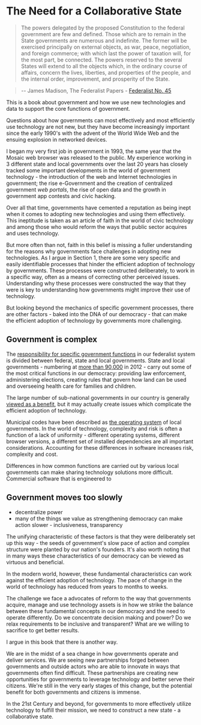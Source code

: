# The Need for a Collaborative State

> The powers delegated by the proposed Constitution to the federal government are few and defined. Those which are to remain in the State governments are numerous and indefinite. The former will be exercised principally on external objects, as war, peace, negotiation, and foreign commerce; with which last the power of taxation will, for the most part, be connected. The powers reserved to the several States will extend to all the objects which, in the ordinary course of affairs, concern the lives, liberties, and properties of the people, and the internal order, improvement, and prosperity of the State.

> --  James Madison, The Federalist Papers - [Federalist No. 45](http://thomas.loc.gov/home/histdox/fed_45.html)

This is a book about government and how we use new technologies and data to support the core functions of government.

Questions about how governments can most effectively and most efficiently use technology are not new, but they have become increasingly important since the early 1990's with the advent of the World Wide Web and the ensuing explosion in networked devices.

I began my very first job in government in 1993, the same year that the Mosaic web browser was released to the public. My experience working in 3 different state and local governments over the last 20 years has closely tracked some important developments in the world of government technology - the introduction of the web and Internet technologies in government; the rise e-Government and the creation of centralized government *web portals*, the rise of open data and the growth in government app contests and civic hacking.

Over all that time, governments have cemented a reputation as being inept when it comes to adopting new technologies and using them effectively. This ineptitude is taken as an article of faith in the world of civic technology and among those who would reform the ways that public sector acquires and uses technology.

But more often than not, faith in this belief is missing a fuller understanding for the reasons why governments face challenges in adopting new technologies. As I argue in Section 1, there are some very specific and easily identifiable processes that hinder the efficient adoption of technology by governments. These processes were constructed deliberately, to work in a specific way, often as a means of correcting other perceived issues. Understanding why these processes were constructed the way that they were is key to understanding how governments might improve their use of technology.

But looking beyond the mechanics of specific government processes, there are other factors - baked into the DNA of our democracy - that can make the efficient adoption of technology by governments more challenging.

## Government is complex

The [responsibility for specific government functions](https://www.whitehouse.gov/1600/state-and-local-government) in our federalist system is divided between federal, state and local governments. State and local governments - numbering at [more than 90,000](http://www.census.gov/govs/cog/) in 2012 - carry out some of the most critical functions in our democracy: providing law enforcement, administering elections, creating rules that govern how land can be used and overseeing health care for families and children.

The large number of sub-national governments in our country is generally [viewed as a benefit](https://en.wikipedia.org/wiki/Laboratories_of_democracy), but it may actually create issues which complicate the efficient adoption of technology. 

Municipal codes have been described as [the operating system](http://www.codeforamerica.org/blog/2014/07/17/introducing-zoningcheck/) of local governments. In the world of technology, complexity and risk is often a function of a lack of uniformity - different operating systems, different browser versions, a different set of installed dependencies are all important considerations. Accounting for these differences in software increases risk, complexity and cost.

Differences in how common functions are carried out by various local governments can make sharing  technology solutions more difficult. Commercial software that is engineered to  

## Government moves too slowly

* decentralize power
* many of the things we value as strengthening democracy can make action slower - inclusiveness, transparency 

The unifying characteristic of these factors is that they were deliberately set up this way - the seeds of government's slow pace of action and complex structure were planted by our nation's founders. It's also worth noting that in many ways these characteristics of our democracy can be viewed as virtuous and beneficial.

In the modern world, however, these fundamental characteristics can work against the efficient adoption of technology. The pace of change in the world of technology has reduced from years to months to weeks.

The challenge we face a advocates of reform to the way that governments acquire, manage and use technology assets is in how we strike the balance between these fundamental concepts in our democracy and the need to operate differently. Do we concentrate decision making and power? Do we relax requirements to be inclusive and transparent? What are we willing to sacrifice to get better results.

I argue in this book that there is another way.

We are in the midst of a sea change in how governments operate and deliver services. We are seeing new partnerships forged between governments and outside actors who are able to innovate in ways that governments often find difficult. These partnerships are creating new opportunities for governments to leverage technology and better serve their citizens. We're still in the very early stages of this change, but the potential benefit for both governments and citizens is immense.

In the 21st Century and beyond, for governments to more effectively utilize technology to fulfill their mission, we need to construct a new state - a collaborative state.


